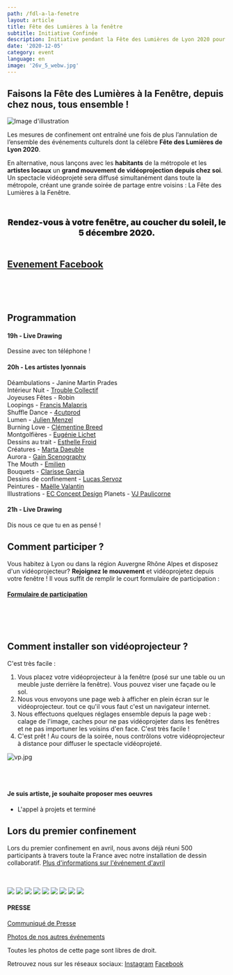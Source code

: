 ```yaml
---
path: /fdl-a-la-fenetre
layout: article
title: Fête des Lumières à la fenêtre
subtitle: Initiative Confinée
description: Initiative pendant la Fête des Lumières de Lyon 2020 pour contrecarrer l'annulation de l'événement officiel
date: '2020-12-05'
category: event
language: en
image: '26v_5_webw.jpg'
---
```


## Faisons la Fête des Lumières à la Fenêtre, depuis chez nous, tous ensemble !

![Image d'illustration](mi.jpg)

Les mesures de confinement ont entraîné une fois de plus l’annulation de l’ensemble des événements culturels dont la célèbre **Fête des Lumières de Lyon 2020**.

En alternative, nous lançons avec les **habitants** de la métropole et les **artistes locaux** un **grand mouvement de vidéoprojection depuis chez soi**. Un spectacle vidéoprojeté sera diffusé simultanément dans toute la métropole, créant une grande soirée de partage entre voisins : La Fête des Lumières à la Fenêtre.

<p style="text-align:center; font-weight:900; font-size:1.2rem; margin-top:3rem; margin-bottom:3rem;">
Rendez-vous à votre fenêtre, au coucher du soleil, le 5 décembre 2020.
</p>

## [Evenement Facebook](https://www.facebook.com/events/372296650736821/)

<br/>
<br/>
<br/>

## Programmation

#### 19h - Live Drawing

Dessine avec ton téléphone !

#### 20h - Les artistes lyonnais

Déambulations - Janine Martin Prades  
Intérieur Nuit - [Trouble Collectif](https://www.instagram.com/TroubleCollectif/)  
Joyeuses Fêtes - Robin  
Loopings - [Francis Malapris](http://malapris.com)  
Shuffle Dance - [4cutprod](https://www.instagram.com/4cutprod/)  
Lumen - [Julien Menzel](http://mrzl.fr/)  
Burning Love - [Clémentine Breed](http://www.clementine-breed.fr/)  
Montgolfières - [Eugénie Lichet](http://instagram.com/eugenie_jl)  
Dessins au trait - [Esthelle Froid](https://www.instagram.com/est_h_elle/)  
Créatures - [Marta Daeuble](http://www.martadaeuble.com/)  
Aurora - [Gain Scenography](https://www.instagram.com/gain.scenography/)  
The Mouth - [Emilien](https://www.instagram.com/emilien.neilime/)  
Bouquets - [Clarisse Garcia](https://www.instagram.com/clarisse_clg/)  
Dessins de confinement - [Lucas Servoz](https://www.instagram.com/servoz.lucas/)  
Peintures - [Maëlle Valantin](https://maellevalantin.wixsite.com/monsite)  
Illustrations - [EC Concept Design](https://www.instagram.com/ecdesign_studio_/)
Planets - [VJ Paulicorne](https://www.instagram.com/paul_icorne/)

#### 21h - Live Drawing

Dis nous ce que tu en as pensé !

## Comment participer ?

Vous habitez à Lyon ou dans la région Auvergne Rhône Alpes et disposez d'un vidéoprojecteur? **Rejoignez le mouvement** et vidéoprojetez depuis votre fenêtre ! Il vous suffit de remplir le court formulaire de participation :

#### [Formulaire de participation](https://forms.gle/KfCrRYCfP6rSkJPA9)

<br/>
<br/>
<br/>

## Comment installer son vidéoprojecteur ?

C'est très facile :

1. Vous placez votre vidéoprojecteur à la fenêtre (posé sur une table ou un meuble juste derrière la fenêtre). Vous pouvez viser une façade ou le sol.
2. Nous vous envoyons une page web à afficher en plein écran sur le vidéoprojecteur. tout ce qu'il vous faut c'est un navigateur internet.
3. Nous effectuons quelques réglages ensemble depuis la page web : calage de l'image, caches pour ne pas vidéoprojeter dans les fenêtres et ne pas importuner les voisins d'en face. C'est très facile !
4. C'est prêt ! Au cours de la soirée, nous contrôlons votre vidéoprojecteur à distance pour diffuser le spectacle vidéoprojeté.

![vp.jpg](vp.jpg)

<br/>
<br/>

#### Je suis artiste, je souhaite proposer mes oeuvres

- L'appel à projets et terminé

## Lors du premier confinement

Lors du premier confinement en avril, nous avons déjà réuni 500 participants à travers toute la France avec notre installation de dessin collaboratif.
[Plus d'informations sur l'événement d'avril](/stayhome)  
<br/>
<br/>

<photo-grid>
<img src="26v_2_webw.jpg"/>
<img src="26v_1_web.jpg"/>
<img src="26v_6_webw.jpg"/>
<img src="webw-1.jpg"/>
<img src="2020_6_webw.jpg"/>
<img src="26v_5_webw.jpg">
<img src="2020_7_web.jpg"/>
<img src="4.jpg"/>
<img src="2020_4_web.jpg"/>
</photo-grid>

#### PRESSE

[Communiqué de Presse](frama.link/fdl-fenetre-cp)

[Photos de nos autres événements](/fr/gallery)

Toutes les photos de cette page sont libres de droit.

Retrouvez nous sur les réseaux sociaux: [Instagram](https://instagram.com/livedrawingproject) [Facebook](https://facebook.com/TheLiveDrawingProject)
